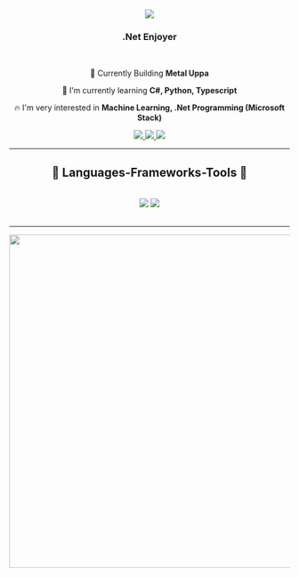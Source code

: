 <h1 align="center">
    <img src="https://readme-typing-svg.herokuapp.com/?font=Righteous&size=35&center=true&vCenter=true&width=500&height=70&duration=4000&lines=はじめまして+Hello+👋;+I'm+Joseph!+(ジョセフ);" />
</h1>

<h3 align="center">.Net Enjoyer</h3>

<br/>

<div align="center">
 
 🔧 Currently Building **Metal Uppa**
 
 📖 I’m currently learning **C#, Python, Typescript**

 🔥 I'm very interested in **Machine Learning, .Net Programming (Microsoft Stack)**
 
 </div>
 
<div align="center"> 
  <a href="mailto:watson.jpy@gmail.com">
    <img src="https://img.shields.io/badge/Gmail-333333?style=for-the-badge&logo=gmail&logoColor=red" />
  </a>
  <a href="https://steamcommunity.com/id/TransientFortitude/" target="_blank">
    <img src="https://img.shields.io/badge/Degen%20Moment-steam?style=for-the-badge&logo=steam&logoColor=031332&labelColor=blue&color=blue" target="_blank" />
  </a>
  <a href="https://www.linkedin.com/in/joseph-samuel-corsega-796a89250/" target="_blank">
     <img src="https://img.shields.io/badge/Portfolio-FF5722?style=for-the-badge&logo=todoist&logoColor=white" target="_blank" />
  </a>
</div>

 <hr/>
 
<h2 align="center">🔧 Languages-Frameworks-Tools 🔧</h2>
<br/>
<div align="center">
    <img src="https://skillicons.dev/icons?i=c,cpp,cs,react,nodejs,tailwind,vue,python,html,js,ts,nextjs" />
    <img src="https://skillicons.dev/icons?i=net,linux,npm,azure,aws,gcp,docker,mysql,unity,vim,visualstudio,vscode" /><br>
</div>

<br/>
<hr/>
<p align="center">
<img width=600 src="https://github.com/saint-jp/saint-jp/assets/29249322/0dbd3bde-87f1-4cf7-9974-97cddcdc28cf" />
</p>
